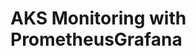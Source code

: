 # AKS Monitoring with PrometheusGrafana                                                                                                                                                                                                                                                                                                                                                                                                                                                   
